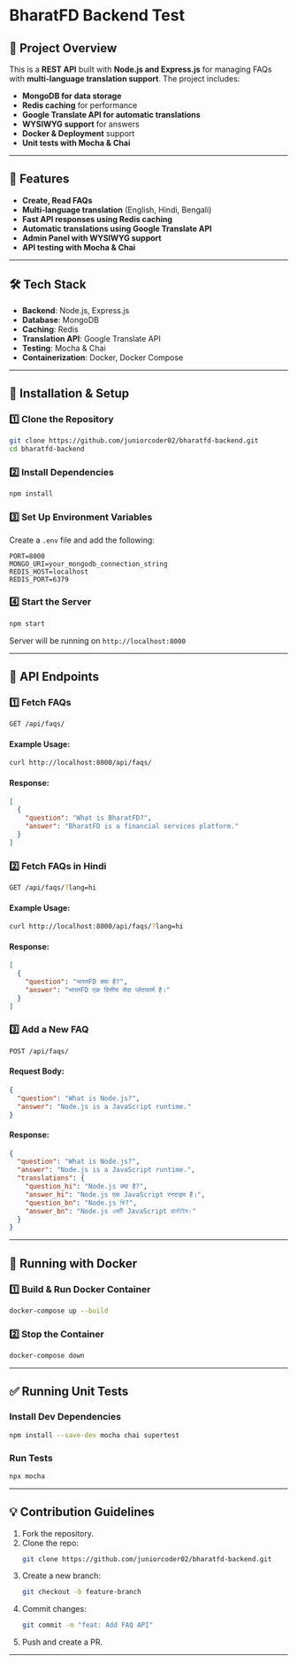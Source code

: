 # BharatFD Backend Test

## 🚀 Project Overview
This is a **REST API** built with **Node.js and Express.js** for managing FAQs with **multi-language translation support**. The project includes:
- **MongoDB for data storage**
- **Redis caching** for performance
- **Google Translate API for automatic translations**
- **WYSIWYG support** for answers
- **Docker & Deployment** support
- **Unit tests with Mocha & Chai**

---

## 📌 Features
- **Create, Read FAQs**
- **Multi-language translation** (English, Hindi, Bengali)
- **Fast API responses using Redis caching**
- **Automatic translations using Google Translate API**
- **Admin Panel with WYSIWYG support**
- **API testing with Mocha & Chai**

---

## 🛠 Tech Stack
- **Backend**: Node.js, Express.js
- **Database**: MongoDB
- **Caching**: Redis
- **Translation API**: Google Translate API
- **Testing**: Mocha & Chai
- **Containerization**: Docker, Docker Compose

---

## 🔧 Installation & Setup
### 1️⃣ Clone the Repository
```sh
git clone https://github.com/juniorcoder02/bharatfd-backend.git
cd bharatfd-backend
```

### 2️⃣ Install Dependencies
```sh
npm install
```

### 3️⃣ Set Up Environment Variables
Create a `.env` file and add the following:
```env
PORT=8000
MONGO_URI=your_mongodb_connection_string
REDIS_HOST=localhost
REDIS_PORT=6379
```

### 4️⃣ Start the Server
```sh
npm start
```

Server will be running on `http://localhost:8000`

---

## 📌 API Endpoints
### 1️⃣ Fetch FAQs
```sh
GET /api/faqs/
```
#### Example Usage:
```sh
curl http://localhost:8000/api/faqs/
```
#### Response:
```json
[
  {
    "question": "What is BharatFD?",
    "answer": "BharatFD is a financial services platform."
  }
]
```

### 2️⃣ Fetch FAQs in Hindi
```sh
GET /api/faqs/?lang=hi
```
#### Example Usage:
```sh
curl http://localhost:8000/api/faqs/?lang=hi
```
#### Response:
```json
[
  {
    "question": "भारतFD क्या है?",
    "answer": "भारतFD एक वित्तीय सेवा प्लेटफार्म है।"
  }
]
```

### 3️⃣ Add a New FAQ
```sh
POST /api/faqs/
```
#### Request Body:
```json
{
  "question": "What is Node.js?",
  "answer": "Node.js is a JavaScript runtime."
}
```
#### Response:
```json
{
  "question": "What is Node.js?",
  "answer": "Node.js is a JavaScript runtime.",
  "translations": {
    "question_hi": "Node.js क्या है?",
    "answer_hi": "Node.js एक JavaScript रनटाइम है।",
    "question_bn": "Node.js কি?",
    "answer_bn": "Node.js একটি JavaScript রানটাইম।"
  }
}
```

---

## 🚀 Running with Docker
### 1️⃣ Build & Run Docker Container
```sh
docker-compose up --build
```

### 2️⃣ Stop the Container
```sh
docker-compose down
```

---

## ✅ Running Unit Tests
### Install Dev Dependencies
```sh
npm install --save-dev mocha chai supertest
```
### Run Tests
```sh
npx mocha
```

---

## 💡 Contribution Guidelines
1. Fork the repository.
2. Clone the repo:
   ```sh
   git clone https://github.com/juniorcoder02/bharatfd-backend.git
   ```
3. Create a new branch:
   ```sh
   git checkout -b feature-branch
   ```
4. Commit changes:
   ```sh
   git commit -m "feat: Add FAQ API"
   ```
5. Push and create a PR.

---



